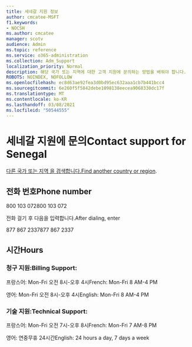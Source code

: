 ```yaml
---
title: 세네갈 지원 정보
author: cmcatee-MSFT
f1.keywords:
- NOCSH
ms.author: cmcatee
manager: scotv
audience: Admin
ms.topic: reference
ms.service: o365-administration
ms.collection: Adm_Support
localization_priority: Normal
description: 해당 국가 또는 지역에 대한 고객 지원에 문의하는 방법을 배워야 합니다.
ROBOTS: NOINDEX, NOFOLLOW
ms.openlocfilehash: ec8d63ae92fea3d0bd95ec632aaa1cb7b441bcc4
ms.sourcegitcommit: 6e260f5f5842debe1098138eecea9068330dc17f
ms.translationtype: MT
ms.contentlocale: ko-KR
ms.lasthandoff: 03/08/2021
ms.locfileid: "50544555"
---
```

# <a name="contact-support-for-senegal"></a><span data-ttu-id="4f7ed-103">세네갈 지원에 문의</span><span class="sxs-lookup"><span data-stu-id="4f7ed-103">Contact support for Senegal</span></span>

<span data-ttu-id="4f7ed-104">[다른 국가 또는 지역 을 검색합니다.](../contact-support-for-business-products.md)</span><span class="sxs-lookup"><span data-stu-id="4f7ed-104">[Find another country or region](../contact-support-for-business-products.md).</span></span>

## <a name="phone-number"></a><span data-ttu-id="4f7ed-105">전화 번호</span><span class="sxs-lookup"><span data-stu-id="4f7ed-105">Phone number</span></span>
<span data-ttu-id="4f7ed-106">800 103 072</span><span class="sxs-lookup"><span data-stu-id="4f7ed-106">800 103 072</span></span>

<span data-ttu-id="4f7ed-107">전화 걸기 후 다음을 입력합니다.</span><span class="sxs-lookup"><span data-stu-id="4f7ed-107">After dialing, enter</span></span>

<span data-ttu-id="4f7ed-108">877 867 2337</span><span class="sxs-lookup"><span data-stu-id="4f7ed-108">877 867 2337</span></span>

## <a name="hours"></a><span data-ttu-id="4f7ed-109">시간</span><span class="sxs-lookup"><span data-stu-id="4f7ed-109">Hours</span></span>
### <a name="billing-support"></a><span data-ttu-id="4f7ed-110">청구 지원:</span><span class="sxs-lookup"><span data-stu-id="4f7ed-110">Billing Support:</span></span>

<span data-ttu-id="4f7ed-111">프랑스어: Mon-Fri 오전 8시-오후 4시</span><span class="sxs-lookup"><span data-stu-id="4f7ed-111">French: Mon-Fri 8 AM-4 PM</span></span>

<span data-ttu-id="4f7ed-112">영어: Mon-Fri 오전 8시-오후 4시</span><span class="sxs-lookup"><span data-stu-id="4f7ed-112">English: Mon-Fri 8 AM-4 PM</span></span>

### <a name="technical-support"></a><span data-ttu-id="4f7ed-113">기술 지원:</span><span class="sxs-lookup"><span data-stu-id="4f7ed-113">Technical Support:</span></span>

<span data-ttu-id="4f7ed-114">프랑스어: Mon-Fri 오전 7시-오후 8시</span><span class="sxs-lookup"><span data-stu-id="4f7ed-114">French: Mon-Fri 7 AM-8 PM</span></span>

<span data-ttu-id="4f7ed-115">영어: 연중무휴 24시간</span><span class="sxs-lookup"><span data-stu-id="4f7ed-115">English: 24 hours a day, 7 days a week</span></span>
